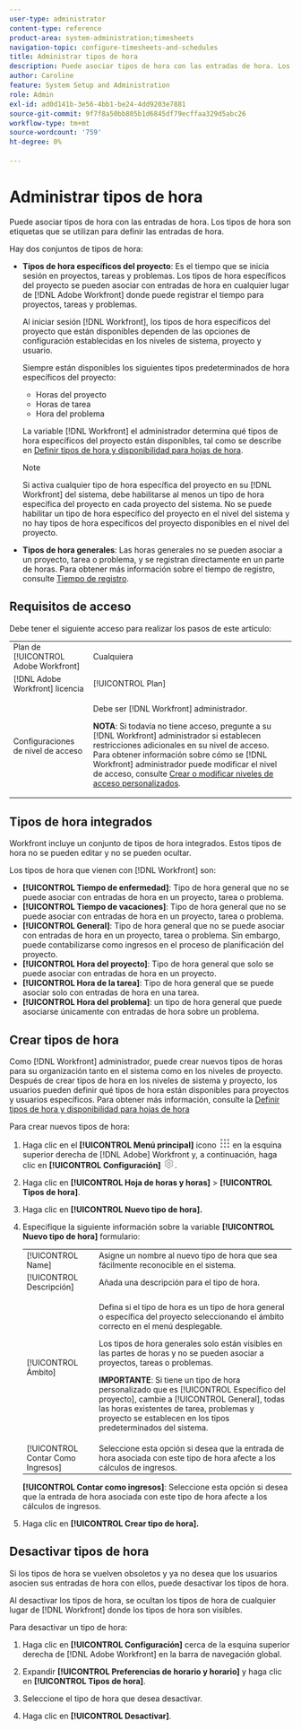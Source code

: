 ```yaml
---
user-type: administrator
content-type: reference
product-area: system-administration;timesheets
navigation-topic: configure-timesheets-and-schedules
title: Administrar tipos de hora
description: Puede asociar tipos de hora con las entradas de hora. Los tipos de hora son etiquetas que se utilizan para definir las entradas de hora.
author: Caroline
feature: System Setup and Administration
role: Admin
exl-id: ad0d141b-3e56-4bb1-be24-4dd9203e7881
source-git-commit: 9f7f8a50bb805b1d6845df79ecffaa329d5abc26
workflow-type: tm+mt
source-wordcount: '759'
ht-degree: 0%

---
```


# Administrar tipos de hora

<!--DON'T DELETE, DRAFT OR HIDE THIS ARTICLE. IT IS LINKED TO THE PRODUCT, THROUGH THE CONTEXT SENSITIVE HELP LINKS. 
**Linked to Creating Billing Record-->

Puede asociar tipos de hora con las entradas de hora. Los tipos de hora son etiquetas que se utilizan para definir las entradas de hora.

Hay dos conjuntos de tipos de hora:

* **Tipos de hora específicos del proyecto**: Es el tiempo que se inicia sesión en proyectos, tareas y problemas. Los tipos de hora específicos del proyecto se pueden asociar con entradas de hora en cualquier lugar de [!DNL Adobe Workfront] donde puede registrar el tiempo para proyectos, tareas y problemas.

   Al iniciar sesión [!DNL Workfront], los tipos de hora específicos del proyecto que están disponibles dependen de las opciones de configuración establecidas en los niveles de sistema, proyecto y usuario.

   Siempre están disponibles los siguientes tipos predeterminados de hora específicos del proyecto:

   * Horas del proyecto
   * Horas de tarea
   * Hora del problema

   La variable [!DNL Workfront] el administrador determina qué tipos de hora específicos del proyecto están disponibles, tal como se describe en [Definir tipos de hora y disponibilidad para hojas de hora](../../../timesheets/create-and-manage-timesheets/define-hour-types-and-availability.md).

   >[!NOTE]
   >
   >Si activa cualquier tipo de hora específica del proyecto en su [!DNL Workfront] del sistema, debe habilitarse al menos un tipo de hora específica del proyecto en cada proyecto del sistema. No se puede habilitar un tipo de hora específico del proyecto en el nivel del sistema y no hay tipos de hora específicos del proyecto disponibles en el nivel del proyecto.

* **Tipos de hora generales**: Las horas generales no se pueden asociar a un proyecto, tarea o problema, y se registran directamente en un parte de horas. Para obtener más información sobre el tiempo de registro, consulte [Tiempo de registro](../../../timesheets/create-and-manage-timesheets/log-time.md).

## Requisitos de acceso

Debe tener el siguiente acceso para realizar los pasos de este artículo:

<table style="table-layout:auto"> 
 <col> 
 <col> 
 <tbody> 
  <tr> 
   <td role="rowheader">Plan de [!UICONTROL Adobe Workfront]</td> 
   <td>Cualquiera</td> 
  </tr> 
  <tr> 
   <td role="rowheader">[!DNL Adobe Workfront] licencia</td> 
   <td>[!UICONTROL Plan]</td> 
  </tr> 
  <tr> 
   <td role="rowheader">Configuraciones de nivel de acceso</td> 
   <td> <p>Debe ser [!DNL Workfront] administrador.</p> <p><b>NOTA</b>: Si todavía no tiene acceso, pregunte a su [!DNL Workfront] administrador si establecen restricciones adicionales en su nivel de acceso. Para obtener información sobre cómo se [!DNL Workfront] administrador puede modificar el nivel de acceso, consulte <a href="../../../administration-and-setup/add-users/configure-and-grant-access/create-modify-access-levels.md" class="MCXref xref">Crear o modificar niveles de acceso personalizados</a>.</p> </td> 
  </tr> 
 </tbody> 
</table>

## Tipos de hora integrados

Workfront incluye un conjunto de tipos de hora integrados. Estos tipos de hora no se pueden editar y no se pueden ocultar.

Los tipos de hora que vienen con [!DNL Workfront] son:

* **[!UICONTROL Tiempo de enfermedad]**: Tipo de hora general que no se puede asociar con entradas de hora en un proyecto, tarea o problema.
* **[!UICONTROL Tiempo de vacaciones]**: Tipo de hora general que no se puede asociar con entradas de hora en un proyecto, tarea o problema.
* **[!UICONTROL General]**: Tipo de hora general que no se puede asociar con entradas de hora en un proyecto, tarea o problema. Sin embargo, puede contabilizarse como ingresos en el proceso de planificación del proyecto.
* **[!UICONTROL Hora del proyecto]**: Tipo de hora general que solo se puede asociar con entradas de hora en un proyecto.
* **[!UICONTROL Hora de la tarea]**: Tipo de hora general que se puede asociar solo con entradas de hora en una tarea.
* **[!UICONTROL Hora del problema]**: un tipo de hora general que puede asociarse únicamente con entradas de hora sobre un problema.

## Crear tipos de hora

Como [!DNL Workfront] administrador, puede crear nuevos tipos de horas para su organización tanto en el sistema como en los niveles de proyecto. Después de crear tipos de hora en los niveles de sistema y proyecto, los usuarios pueden definir qué tipos de hora están disponibles para proyectos y usuarios específicos. Para obtener más información, consulte la [Definir tipos de hora y disponibilidad para hojas de hora](../../../timesheets/create-and-manage-timesheets/define-hour-types-and-availability.md)

Para crear nuevos tipos de hora:

1. Haga clic en el **[!UICONTROL Menú principal]** icono ![](assets/main-menu-icon.png) en la esquina superior derecha de [!DNL Adobe] Workfront y, a continuación, haga clic en **[!UICONTROL Configuración]** ![](assets/gear-icon-settings.png).

1. Haga clic en **[!UICONTROL Hoja de horas y horas]** > **[!UICONTROL Tipos de hora]**.

1. Haga clic en **[!UICONTROL Nuevo tipo de hora].**
1. Especifique la siguiente información sobre la variable **[!UICONTROL Nuevo tipo de hora]** formulario:

   <table style="table-layout:auto"> 
    <col> 
    <col> 
    <tbody> 
     <tr> 
      <td role="rowheader">[!UICONTROL Name]</td> 
      <td>Asigne un nombre al nuevo tipo de hora que sea fácilmente reconocible en el sistema.</td> 
     </tr> 
     <tr> 
      <td role="rowheader">[!UICONTROL Descripción]</td> 
      <td>Añada una descripción para el tipo de hora.</td> 
     </tr> 
     <tr> 
      <td role="rowheader">[!UICONTROL Ámbito]</td> 
      <td> <p>Defina si el tipo de hora es un tipo de hora general o específica del proyecto seleccionando el ámbito correcto en el menú desplegable.</p> <p>Los tipos de hora generales solo están visibles en las partes de horas y no se pueden asociar a proyectos, tareas o problemas.</p> <p><b>IMPORTANTE</b>: Si tiene un tipo de hora personalizado que es [!UICONTROL Específico del proyecto], cambie a [!UICONTROL General], todas las horas existentes de tarea, problemas y proyecto se establecen en los tipos predeterminados del sistema.</p> </td> 
     </tr> 
     <tr> 
      <td role="rowheader">[!UICONTROL Contar Como Ingresos]</td> 
      <td>Seleccione esta opción si desea que la entrada de hora asociada con este tipo de hora afecte a los cálculos de ingresos.</td> 
     </tr> 
    </tbody> 
   </table>

   **[!UICONTROL Contar como ingresos]**: Seleccione esta opción si desea que la entrada de hora asociada con este tipo de hora afecte a los cálculos de ingresos.

1. Haga clic en **[!UICONTROL Crear tipo de hora].**

## Desactivar tipos de hora

Si los tipos de hora se vuelven obsoletos y ya no desea que los usuarios asocien sus entradas de hora con ellos, puede desactivar los tipos de hora.

Al desactivar los tipos de hora, se ocultan los tipos de hora de cualquier lugar de [!DNL Workfront] donde los tipos de hora son visibles.

Para desactivar un tipo de hora:

1. Haga clic en **[!UICONTROL Configuración]** cerca de la esquina superior derecha de [!DNL Adobe Workfront] en la barra de navegación global.

1. Expandir **[!UICONTROL Preferencias de horario y horario]** y haga clic en **[!UICONTROL Tipos de hora]**.

1. Seleccione el tipo de hora que desea desactivar.

1. Haga clic en **[!UICONTROL Desactivar]**.
